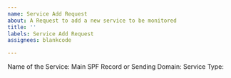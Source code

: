 ```yaml
---
name: Service Add Request
about: A Request to add a new service to be monitored
title: ''
labels: Service Add Request
assignees: blankcode

---
```


Name of the Service:
Main SPF Record or Sending Domain:
Service Type:
